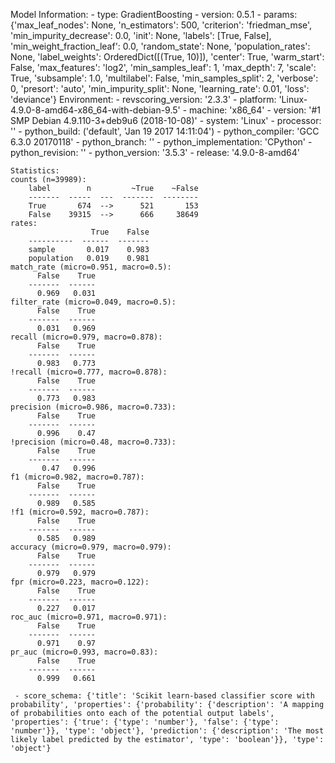 Model Information:
	 - type: GradientBoosting
	 - version: 0.5.1
	 - params: {'max_leaf_nodes': None, 'n_estimators': 500, 'criterion': 'friedman_mse', 'min_impurity_decrease': 0.0, 'init': None, 'labels': [True, False], 'min_weight_fraction_leaf': 0.0, 'random_state': None, 'population_rates': None, 'label_weights': OrderedDict([(True, 10)]), 'center': True, 'warm_start': False, 'max_features': 'log2', 'min_samples_leaf': 1, 'max_depth': 7, 'scale': True, 'subsample': 1.0, 'multilabel': False, 'min_samples_split': 2, 'verbose': 0, 'presort': 'auto', 'min_impurity_split': None, 'learning_rate': 0.01, 'loss': 'deviance'}
	Environment:
	 - revscoring_version: '2.3.3'
	 - platform: 'Linux-4.9.0-8-amd64-x86_64-with-debian-9.5'
	 - machine: 'x86_64'
	 - version: '#1 SMP Debian 4.9.110-3+deb9u6 (2018-10-08)'
	 - system: 'Linux'
	 - processor: ''
	 - python_build: ('default', 'Jan 19 2017 14:11:04')
	 - python_compiler: 'GCC 6.3.0 20170118'
	 - python_branch: ''
	 - python_implementation: 'CPython'
	 - python_revision: ''
	 - python_version: '3.5.3'
	 - release: '4.9.0-8-amd64'
	
	Statistics:
	counts (n=39989):
		label        n         ~True    ~False
		-------  -----  ---  -------  --------
		True       674  -->      521       153
		False    39315  -->      666     38649
	rates:
		              True    False
		----------  ------  -------
		sample       0.017    0.983
		population   0.019    0.981
	match_rate (micro=0.951, macro=0.5):
		  False    True
		-------  ------
		  0.969   0.031
	filter_rate (micro=0.049, macro=0.5):
		  False    True
		-------  ------
		  0.031   0.969
	recall (micro=0.979, macro=0.878):
		  False    True
		-------  ------
		  0.983   0.773
	!recall (micro=0.777, macro=0.878):
		  False    True
		-------  ------
		  0.773   0.983
	precision (micro=0.986, macro=0.733):
		  False    True
		-------  ------
		  0.996    0.47
	!precision (micro=0.48, macro=0.733):
		  False    True
		-------  ------
		   0.47   0.996
	f1 (micro=0.982, macro=0.787):
		  False    True
		-------  ------
		  0.989   0.585
	!f1 (micro=0.592, macro=0.787):
		  False    True
		-------  ------
		  0.585   0.989
	accuracy (micro=0.979, macro=0.979):
		  False    True
		-------  ------
		  0.979   0.979
	fpr (micro=0.223, macro=0.122):
		  False    True
		-------  ------
		  0.227   0.017
	roc_auc (micro=0.971, macro=0.971):
		  False    True
		-------  ------
		  0.971    0.97
	pr_auc (micro=0.993, macro=0.83):
		  False    True
		-------  ------
		  0.999   0.661
	
	 - score_schema: {'title': 'Scikit learn-based classifier score with probability', 'properties': {'probability': {'description': 'A mapping of probabilities onto each of the potential output labels', 'properties': {'true': {'type': 'number'}, 'false': {'type': 'number'}}, 'type': 'object'}, 'prediction': {'description': 'The most likely label predicted by the estimator', 'type': 'boolean'}}, 'type': 'object'}

